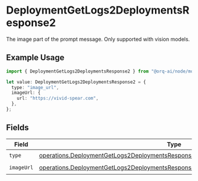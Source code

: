 # DeploymentGetLogs2DeploymentsResponse2

The image part of the prompt message. Only supported with vision models.

## Example Usage

```typescript
import { DeploymentGetLogs2DeploymentsResponse2 } from "@orq-ai/node/models/operations";

let value: DeploymentGetLogs2DeploymentsResponse2 = {
  type: "image_url",
  imageUrl: {
    url: "https://vivid-spear.com",
  },
};
```

## Fields

| Field                                                                                                                                                                                    | Type                                                                                                                                                                                     | Required                                                                                                                                                                                 | Description                                                                                                                                                                              |
| ---------------------------------------------------------------------------------------------------------------------------------------------------------------------------------------- | ---------------------------------------------------------------------------------------------------------------------------------------------------------------------------------------- | ---------------------------------------------------------------------------------------------------------------------------------------------------------------------------------------- | ---------------------------------------------------------------------------------------------------------------------------------------------------------------------------------------- |
| `type`                                                                                                                                                                                   | [operations.DeploymentGetLogs2DeploymentsResponse200ApplicationJSONResponseBodyType](../../models/operations/deploymentgetlogs2deploymentsresponse200applicationjsonresponsebodytype.md) | :heavy_check_mark:                                                                                                                                                                       | N/A                                                                                                                                                                                      |
| `imageUrl`                                                                                                                                                                               | [operations.DeploymentGetLogs2DeploymentsResponseImageUrl](../../models/operations/deploymentgetlogs2deploymentsresponseimageurl.md)                                                     | :heavy_check_mark:                                                                                                                                                                       | N/A                                                                                                                                                                                      |